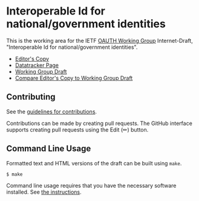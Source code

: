 # Interoperable Id for national/government identities
This is the working area for the IETF [OAUTH Working Group](https://datatracker.ietf.org/wg/oauth/documents/) Internet-Draft, "Interoperable Id for national/government identities".

* [Editor's Copy](https://oauth-wg.github.io/oauth-selective-disclosure-jwt/#go.draft-ietf-oauth-selective-disclosure-jwt.html)
* [Datatracker Page](https://datatracker.ietf.org/doc/draft-ietf-oauth-selective-disclosure-jwt)
* [Working Group Draft](https://datatracker.ietf.org/doc/html/draft-ietf-oauth-selective-disclosure-jwt)
* [Compare Editor's Copy to Working Group Draft](https://oauth-wg.github.io/oauth-selective-disclosure-jwt/#go.draft-ietf-oauth-selective-disclosure-jwt.diff)


## Contributing

See the
[guidelines for contributions](https://github.com/gsasikumar/id-claim-169/blob/master/CONTRIBUTING.md).

Contributions can be made by creating pull requests.
The GitHub interface supports creating pull requests using the Edit (✏) button.


## Command Line Usage

Formatted text and HTML versions of the draft can be built using `make`.

```sh
$ make
```

Command line usage requires that you have the necessary software installed.  See
[the instructions](https://github.com/martinthomson/i-d-template/blob/main/doc/SETUP.md).